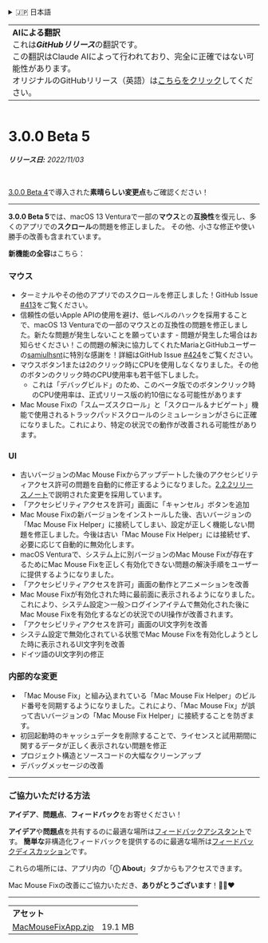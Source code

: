 <details>
<summary>🇯🇵 日本語</summary>

[🇬🇧 English (GitHub)](https://github.com/noah-nuebling/mac-mouse-fix/releases/tag/3.0.0-Beta-5)\
[🇦🇩 Català](https://redirect.macmousefix.com/?target=mmf-release&tag=3.0.0-Beta-5&locale=ca)\
[🇩🇪 Deutsch](https://redirect.macmousefix.com/?target=mmf-release&tag=3.0.0-Beta-5&locale=de)\
[🇪🇸 Español](https://redirect.macmousefix.com/?target=mmf-release&tag=3.0.0-Beta-5&locale=es)\
[🇫🇷 Français](https://redirect.macmousefix.com/?target=mmf-release&tag=3.0.0-Beta-5&locale=fr)\
[🇮🇩 Indonesia](https://redirect.macmousefix.com/?target=mmf-release&tag=3.0.0-Beta-5&locale=id)\
[🇮🇹 Italiano](https://redirect.macmousefix.com/?target=mmf-release&tag=3.0.0-Beta-5&locale=it)\
[🇭🇺 Magyar](https://redirect.macmousefix.com/?target=mmf-release&tag=3.0.0-Beta-5&locale=hu)\
[🇳🇱 Nederlands](https://redirect.macmousefix.com/?target=mmf-release&tag=3.0.0-Beta-5&locale=nl)\
[🇵🇱 Polski](https://redirect.macmousefix.com/?target=mmf-release&tag=3.0.0-Beta-5&locale=pl)\
[🇧🇷 Português (Brasil)](https://redirect.macmousefix.com/?target=mmf-release&tag=3.0.0-Beta-5&locale=pt-BR)\
[🇵🇹 Português (Portugal)](https://redirect.macmousefix.com/?target=mmf-release&tag=3.0.0-Beta-5&locale=pt-PT)\
[🇷🇴 Română](https://redirect.macmousefix.com/?target=mmf-release&tag=3.0.0-Beta-5&locale=ro)\
[🇸🇪 Svenska](https://redirect.macmousefix.com/?target=mmf-release&tag=3.0.0-Beta-5&locale=sv)\
[🇻🇳 Tiếng Việt](https://redirect.macmousefix.com/?target=mmf-release&tag=3.0.0-Beta-5&locale=vi)\
[🇹🇷 Türkçe](https://redirect.macmousefix.com/?target=mmf-release&tag=3.0.0-Beta-5&locale=tr)\
[🇨🇿 Čeština](https://redirect.macmousefix.com/?target=mmf-release&tag=3.0.0-Beta-5&locale=cs)\
[🇬🇷 Ελληνικά](https://redirect.macmousefix.com/?target=mmf-release&tag=3.0.0-Beta-5&locale=el)\
[🇷🇺 Русский](https://redirect.macmousefix.com/?target=mmf-release&tag=3.0.0-Beta-5&locale=ru)\
[🇺🇦 Українська](https://redirect.macmousefix.com/?target=mmf-release&tag=3.0.0-Beta-5&locale=uk)\
[🇮🇱 עברית](https://redirect.macmousefix.com/?target=mmf-release&tag=3.0.0-Beta-5&locale=he)\
[🇸🇦 العربية](https://redirect.macmousefix.com/?target=mmf-release&tag=3.0.0-Beta-5&locale=ar)\
[🇮🇳 हिन्दी](https://redirect.macmousefix.com/?target=mmf-release&tag=3.0.0-Beta-5&locale=hi)\
[🇹🇭 ไทย](https://redirect.macmousefix.com/?target=mmf-release&tag=3.0.0-Beta-5&locale=th)\
[🇨🇳 中文 (简体)](https://redirect.macmousefix.com/?target=mmf-release&tag=3.0.0-Beta-5&locale=zh-Hans)\
[🇨🇳 中文 (繁體)](https://redirect.macmousefix.com/?target=mmf-release&tag=3.0.0-Beta-5&locale=zh-Hant)\
[🇭🇰 中文（香港)](https://redirect.macmousefix.com/?target=mmf-release&tag=3.0.0-Beta-5&locale=zh-HK)\
**🇯🇵 日本語**\
[🇰🇷 한국어](https://redirect.macmousefix.com/?target=mmf-release&tag=3.0.0-Beta-5&locale=ko)\
[Help translate Mac Mouse Fix to different languages!](https://github.com/noah-nuebling/mac-mouse-fix/discussions/731)
</details>
<table align=><td>
<b>AIによる翻訳</b><br>
これは<b><em>GitHubリリース</em></b>の翻訳です。<br>
この翻訳はClaude AIによって行われており、完全に正確ではない可能性があります。<br>
オリジナルのGitHubリリース（英語）は<a href="https://github.com/noah-nuebling/mac-mouse-fix/releases/tag/3.0.0-Beta-5">こちらをクリック</a>してください。
</td></table>

<table></table>

# 3.0.0 Beta 5
***リリース日:** 2022/11/03*

<br>

[3.0.0 Beta 4](https://github.com/noah-nuebling/mac-mouse-fix/releases/tag/3.0.0-Beta-4)で導入された**素晴らしい変更点**もご確認ください！

---

**3.0.0 Beta 5**では、macOS 13 Venturaで一部の**マウス**との**互換性**を復元し、多くのアプリでの**スクロール**の問題を修正しました。
その他、小さな修正や使い勝手の改善も含まれています。

**新機能の全容**はこちら：

### マウス

- ターミナルやその他のアプリでのスクロールを修正しました！GitHub Issue [#413](https://github.com/noah-nuebling/mac-mouse-fix/issues/413)をご覧ください。
- 信頼性の低いApple APIの使用を避け、低レベルのハックを採用することで、macOS 13 Venturaでの一部のマウスとの互換性の問題を修正しました。新たな問題が発生しないことを願っています - 問題が発生した場合はお知らせください！この問題の解決に協力してくれたMariaとGitHubユーザーの[samiulhsnt](https://github.com/samiulhsnt)に特別な感謝を！詳細はGitHub Issue [#424](https://github.com/noah-nuebling/mac-mouse-fix/issues/424)をご覧ください。
- マウスボタン1または2のクリック時にCPUを使用しなくなりました。その他のボタンのクリック時のCPU使用率も若干低下しました。
    - これは「デバッグビルド」のため、このベータ版でのボタンクリック時のCPU使用率は、正式リリース版の約10倍になる可能性があります
- Mac Mouse Fixの「スムーズスクロール」と「スクロール＆ナビゲート」機能で使用されるトラックパッドスクロールのシミュレーションがさらに正確になりました。これにより、特定の状況での動作が改善される可能性があります。

### UI

- 古いバージョンのMac Mouse Fixからアップデートした後のアクセシビリティアクセス許可の問題を自動的に修正するようになりました。[2.2.2リリースノート](https://github.com/noah-nuebling/mac-mouse-fix/releases/tag/2.2.2)で説明された変更を採用しています。
- 「アクセシビリティアクセスを許可」画面に「キャンセル」ボタンを追加
- Mac Mouse Fixの新バージョンをインストールした後、古いバージョンの「Mac Mouse Fix Helper」に接続してしまい、設定が正しく機能しない問題を修正しました。今後は古い「Mac Mouse Fix Helper」には接続せず、必要に応じて自動的に無効化します。
- macOS Venturaで、システム上に別バージョンのMac Mouse Fixが存在するためにMac Mouse Fixを正しく有効化できない問題の解決手順をユーザーに提供するようになりました。
- 「アクセシビリティアクセスを許可」画面の動作とアニメーションを改善
- Mac Mouse Fixが有効化された時に最前面に表示されるようになりました。これにより、システム設定＞一般＞ログインアイテムで無効化された後にMac Mouse Fixを有効化するなどの状況でのUI操作が改善されます。
- 「アクセシビリティアクセスを許可」画面のUI文字列を改善
- システム設定で無効化されている状態でMac Mouse Fixを有効化しようとした時に表示されるUI文字列を改善
- ドイツ語のUI文字列の修正

### 内部的な変更

- 「Mac Mouse Fix」と組み込まれている「Mac Mouse Fix Helper」のビルド番号を同期するようになりました。これにより、「Mac Mouse Fix」が誤って古いバージョンの「Mac Mouse Fix Helper」に接続することを防ぎます。
- 初回起動時のキャッシュデータを削除することで、ライセンスと試用期間に関するデータが正しく表示されない問題を修正
- プロジェクト構造とソースコードの大幅なクリーンアップ
- デバッグメッセージの改善

---

### ご協力いただける方法

**アイデア**、**問題点**、**フィードバック**をお寄せください！

**アイデア**や**問題点**を共有するのに最適な場所は[フィードバックアシスタント](https://noah-nuebling.github.io/mac-mouse-fix-feedback-assistant/?type=bug-report)です。
**簡単な**非構造化フィードバックを提供するのに最適な場所は[フィードバックディスカッション](https://github.com/noah-nuebling/mac-mouse-fix/discussions/366)です。

これらの場所には、アプリ内の「**ⓘ About**」タブからもアクセスできます。

Mac Mouse Fixの改善にご協力いただき、**ありがとうございます**！💙💛❤️

---

<table align="start">
<tr>
    <td colspan=2>
        <b>アセット</b>
    </td>
</tr>
<tr>
    <td><a href="https://github.com/noah-nuebling/mac-mouse-fix/releases/download/3.0.0-Beta-5/MacMouseFixApp.zip">MacMouseFixApp.zip</a></td>
    <td>19.1 MB</td>
</tr>
</table>